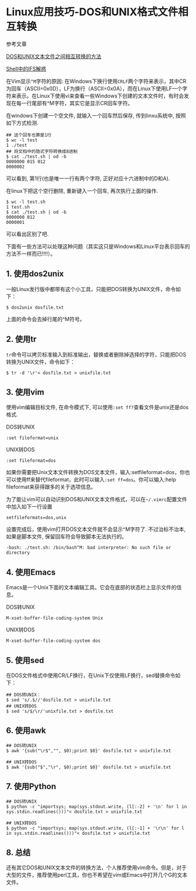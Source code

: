 # Linux应用技巧-DOS和UNIX格式文件相互转换

参考文章

[DOS和UNIX文本文件之间相互转换的方法](http://blog.csdn.net/fan_hai_ping/article/details/8352087)

[Shell中的IFS解惑](http://blog.csdn.net/whuslei/article/details/7187639)

在Vim显示`^M`字符的原因: 在Windows下换行使用`CRLF`两个字符来表示，其中CR为回车（ASCII=0x0D），LF为换行（ASCII=0x0A），而在Linux下使用LF一个字符来表示。在Linux下使用vi来查看一些Windows下创建的文本文件时，有时会发现在每一行尾部有^M字符，其实它是显示CR回车字符。

在windows下创建一个空文件, 就输入一个回车然后保存, 传到linxu系统中, 按照如下方式检测.

```
## 这个回车也算是1行
$ wc -l test
1 ./test
## 将文档中的隐式字符转换成8进制
$ cat ./test.sh | od -b
0000000 015 012
0000002
```

可以看到, 第1行(也是唯一一行有两个字符, 正好对应十六进制中的D和A).

在linux下把这个空行删除, 重新键入一个回车, 再次执行上面的操作.

```
$ wc -l test.sh 
1 test.sh
$ cat ./test.sh | od -b
0000000 012
0000001
```

可以看出区别了吧.

下面有一些方法可以处理这种问题（其实这只是Windows和Linux平台表示回车的方法不一样而已!!!!）。

## 1. 使用dos2unix

一般Linux发行版中都带有这个小工具，只能把DOS转换为UNIX文件，命令如下：

```
$ dos2unix dosfile.txt
```

上面的命令会去掉行尾的^M符号。

## 2. 使用tr

`tr`命令可以拷贝标准输入到标准输出，替换或者删除掉选择的字符，只能把DOS转换为UNIX文件，命令如下：

```
$ tr -d '\r'< dosfile.txt > unixfile.txt
```

## 3. 使用vim


使用vim编辑目标文件, 在命令模式下, 可以使用`:set ff?`查看文件是unix还是dos格式.

DOS转UNIX

```
:set fileformat=unix
```

UNIX转DOS

```
:set fileformat=dos
```

如果你需要把Unix文本文件转换为DOS文本文件，输入:setfileformat=dos，你也可以使用ff来替代fileformat，此时可以输入`:set ff=dos`。你可以输入:help fileformat来获得跟多的关于选项信息。

为了能让vim可以自动识别DOS和UNIX文本文件格式，可以在`~/.vimrc`配置文件中加入如下一行设置

```
setfileformats=dos,unix
```

设置完成后，使用vim打开DOS文本文件就不会显示^M字符了. 不过治标不治本, 如果是脚本文件, 保留回车符会导致脚本无法执行的。

```
-bash: ./test.sh: /bin/bash^M: bad interpreter: No such file or directory
```

## 4. 使用Emacs

Emacs是一个Unix下面的文本编辑工具。它会在底部的状态栏上显示文件的信息。

DOS转UNIX

```
M-xset-buffer-file-coding-system Unix
```

UNIX转DOS

```
M-xset-buffer-file-coding-system dos
```

## 5. 使用sed

在DOS文件格式中使用CR/LF换行，在Unix下仅使用LF换行，sed替换命令如下：

```
## DOS转UNIX：
$ sed 's/.$//'dosfile.txt > unixfile.txt
## UNIX转DOS
$ sed 's/$/\r/'unixfile.txt > dosfile.txt
```

## 6. 使用awk

```
## DOS转UNIX
$ awk '{sub("\r$","", $0);print $0}' dosfile.txt > unixfile.txt

## UNIX转DOS
$ awk '{sub("$","\r", $0);print $0}' dosfile.txt > unixfile.txt
```

## 7. 使用Python

```
## DOS转UNIX
$ python -c "importsys; map(sys.stdout.write, (l[:-2] + '\n' for l in sys.stdin.readlines()))"< dosfile.txt > unixfile.txt

## UNIX转DOS
$ python -c "importsys; map(sys.stdout.write, (l[:-1] + '\r\n' for l in sys.stdin.readlines()))"< dosfile.txt > unixfile.txt
```

## 8. 总结
         
还有其它DOS和UNIX文本文件的转换方法，个人推荐使用vim命令。但是，对于大型的文件，推荐使用perl工具，你也不希望在vim或Emacs中打开几个G的文本文件。